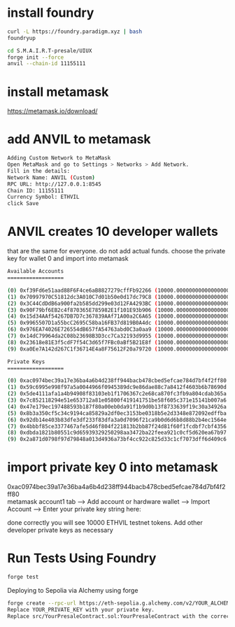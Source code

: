 # install foundry
```bash
curl -L https://foundry.paradigm.xyz | bash
foundryup
```

```bash
cd S.M.A.I.R.T-presale/UIUX
forge init --force
anvil --chain-id 11155111


```
# install metamask
<a href="https://metamask.io/download/">https://metamask.io/download/</a><br />
# add ANVIL to metamask
```bash
Adding Custom Network to MetaMask
Open MetaMask and go to Settings > Networks > Add Network.
Fill in the details:
Network Name: ANVIL (Custom)
RPC URL: http://127.0.0.1:8545
Chain ID: 11155111
Currency Symbol: ETHVIL
click Save
```

# ANVIL creates 10 developer wallets
that are the same for everyone. do not add actual funds. choose the private key for wallet 0 and import into metamask</a>

```bash
Available Accounts
==================

(0) 0xf39Fd6e51aad88F6F4ce6aB8827279cffFb92266 (10000.000000000000000000 ETH)
(1) 0x70997970C51812dc3A010C7d01b50e0d17dc79C8 (10000.000000000000000000 ETH)
(2) 0x3C44CdDdB6a900fa2b585dd299e03d12FA4293BC (10000.000000000000000000 ETH)
(3) 0x90F79bf6EB2c4f870365E785982E1f101E93b906 (10000.000000000000000000 ETH)
(4) 0x15d34AAf54267DB7D7c367839AAf71A00a2C6A65 (10000.000000000000000000 ETH)
(5) 0x9965507D1a55bcC2695C58ba16FB37d819B0A4dc (10000.000000000000000000 ETH)
(6) 0x976EA74026E726554dB657fA54763abd0C3a0aa9 (10000.000000000000000000 ETH)
(7) 0x14dC79964da2C08b23698B3D3cc7Ca32193d9955 (10000.000000000000000000 ETH)
(8) 0x23618e81E3f5cdF7f54C3d65f7FBc0aBf5B21E8f (10000.000000000000000000 ETH)
(9) 0xa0Ee7A142d267C1f36714E4a8F75612F20a79720 (10000.000000000000000000 ETH)

Private Keys
==================

(0) 0xac0974bec39a17e36ba4a6b4d238ff944bacb478cbed5efcae784d7bf4f2ff80
(1) 0x59c6995e998f97a5a0044966f0945389dc9e86dae88c7a8412f4603b6b78690d
(2) 0x5de4111afa1a4b94908f83103eb1f1706367c2e68ca870fc3fb9a804cdab365a
(3) 0x7c852118294e51e653712a81e05800f419141751be58f605c371e15141b007a6
(4) 0x47e179ec197488593b187f80a00eb0da91f1b9d0b13f8733639f19c30a34926a
(5) 0x8b3a350cf5c34c9194ca85829a2df0ec3153be0318b5e2d3348e872092edffba
(6) 0x92db14e403b83dfe3df233f83dfa3a0d7096f21ca9b0d6d6b8d88b2b4ec1564e
(7) 0x4bbbf85ce3377467afe5d46f804f221813b2bb87f24d81f60f1fcdbf7cbf4356
(8) 0xdbda1821b80551c9d65939329250298aa3472ba22feea921c0cf5d620ea67b97
(9) 0x2a871d0798f97d79848a013d4936a73bf4cc922c825d33c1cf7073dff6d409c6
```
# import private key 0 into metamask

0xac0974bec39a17e36ba4a6b4d238ff944bacb478cbed5efcae784d7bf4f2ff80<br />
metamask account1 tab --> Add account or hardware wallet --> Import Account --> Enter your private key string here:<br />

done correctly you will see 10000 ETHVIL testnet tokens. Add other developer private keys as necessary<br />


# Run Tests Using Foundry
```bash
forge test
```

Deploying to Sepolia via Alchemy using forge
```bash
forge create --rpc-url https://eth-sepolia.g.alchemy.com/v2/YOUR_ALCHEMY_API_KEY --private-key YOUR_PRIVATE_KEY src/YourPresaleContract.sol:YourPresaleContract
Replace YOUR_PRIVATE_KEY with your private key.
Replace src/YourPresaleContract.sol:YourPresaleContract with the correct path and contract name
```
